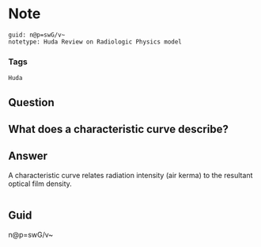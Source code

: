# Note
```
guid: n@p=swG/v~
notetype: Huda Review on Radiologic Physics model
```

### Tags
```
Huda
```

## Question
<h2>What does a characteristic curve describe?</h2>

## Answer
<section>
<p>A characteristic curve relates radiation intensity (air kerma) to the resultant optical film density.
</p>
<p><img alt="" src="CD84BF8F-21BA-401E-8CD0-A9CA8AF2E57E.png"></p>

</section>

## Guid
n@p=swG/v~
